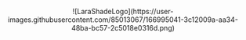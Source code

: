 <p align="center">
![LaraShadeLogo](https://user-images.githubusercontent.com/85013067/166995041-3c12009a-aa34-48ba-bc57-2c5018e0316d.png)
</p>

